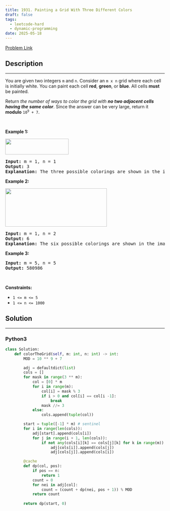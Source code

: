 ```yaml
---
title: 1931. Painting a Grid With Three Different Colors
draft: false
tags: 
  - leetcode-hard
  - dynamic-programming
date: 2025-05-18
---
```


[Problem Link](https://leetcode.com/problems/painting-a-grid-with-three-different-colors/)

## Description

---
<p>You are given two integers <code>m</code> and <code>n</code>. Consider an <code>m x n</code> grid where each cell is initially white. You can paint each cell <strong>red</strong>, <strong>green</strong>, or <strong>blue</strong>. All cells <strong>must</strong> be painted.</p>

<p>Return<em> the number of ways to color the grid with <strong>no two adjacent cells having the same color</strong></em>. Since the answer can be very large, return it <strong>modulo</strong> <code>10<sup>9</sup> + 7</code>.</p>

<p>&nbsp;</p>
<p><strong class="example">Example 1:</strong></p>
<img alt="" src="https://assets.leetcode.com/uploads/2021/06/22/colorthegrid.png" style="width: 200px; height: 50px;" />
<pre>
<strong>Input:</strong> m = 1, n = 1
<strong>Output:</strong> 3
<strong>Explanation:</strong> The three possible colorings are shown in the image above.
</pre>

<p><strong class="example">Example 2:</strong></p>
<img alt="" src="https://assets.leetcode.com/uploads/2021/06/22/copy-of-colorthegrid.png" style="width: 321px; height: 121px;" />
<pre>
<strong>Input:</strong> m = 1, n = 2
<strong>Output:</strong> 6
<strong>Explanation:</strong> The six possible colorings are shown in the image above.
</pre>

<p><strong class="example">Example 3:</strong></p>

<pre>
<strong>Input:</strong> m = 5, n = 5
<strong>Output:</strong> 580986
</pre>

<p>&nbsp;</p>
<p><strong>Constraints:</strong></p>

<ul>
	<li><code>1 &lt;= m &lt;= 5</code></li>
	<li><code>1 &lt;= n &lt;= 1000</code></li>
</ul>


## Solution

---
### Python3
``` py title='painting-a-grid-with-three-different-colors'
class Solution:
    def colorTheGrid(self, m: int, n: int) -> int:
        MOD = 10 ** 9 + 7

        adj = defaultdict(list)
        cols = []
        for mask in range(3 ** m):
            col = [0] * m
            for i in range(m):
                col[i] = mask % 3
                if i > 0 and col[i] == col[i -1]:
                    break
                mask //= 3
            else:
                cols.append(tuple(col))

        start = tuple([-1] * m) # sentinel
        for i in range(len(cols)):
            adj[start].append(cols[i])
            for j in range(i + 1, len(cols)):
                if not any(cols[i][k] == cols[j][k] for k in range(m)): # valid edge
                    adj[cols[i]].append(cols[j])
                    adj[cols[j]].append(cols[i])

        @cache
        def dp(col, pos):
            if pos == n:
                return 1
            count = 0
            for nei in adj[col]:
                count = (count + dp(nei, pos + 1)) % MOD
            return count
        
        return dp(start, 0)

```

